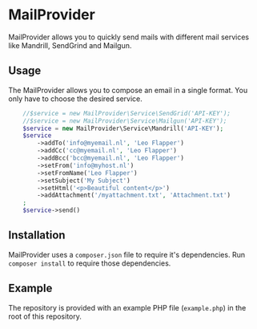 # MailProvider #

MailProvider allows you to quickly send mails with different mail services like Mandrill, SendGrind and Mailgun. 

## Usage ##
The MailProvider allows you to compose an email in a single format. You only have to choose the desired service.

```php
    //$service = new MailProvider\Service\SendGrid('API-KEY');
    //$service = new MailProvider\Service\Mailgun('API-KEY');
    $service = new MailProvider\Service\Mandrill('API-KEY');
    $service
        ->addTo('info@myemail.nl', 'Leo Flapper')
        ->addCc('cc@myemail.nl', 'Leo Flapper')
        ->addBcc('bcc@myemail.nl', 'Leo Flapper')
        ->setFrom('info@myhost.nl')
        ->setFromName('Leo Flapper')
        ->setSubject('My Subject')
        ->setHtml('<p>Beautiful content</p>')
        ->addAttachment('/myattachment.txt', 'Attachment.txt')
    ;
    $service->send()
```

## Installation ##
MailProvider uses a `composer.json` file to require it's dependencies. Run `composer install` to require those dependencies.

## Example ##
The repository is provided with an example PHP file (`example.php`) in the root of this repository. 